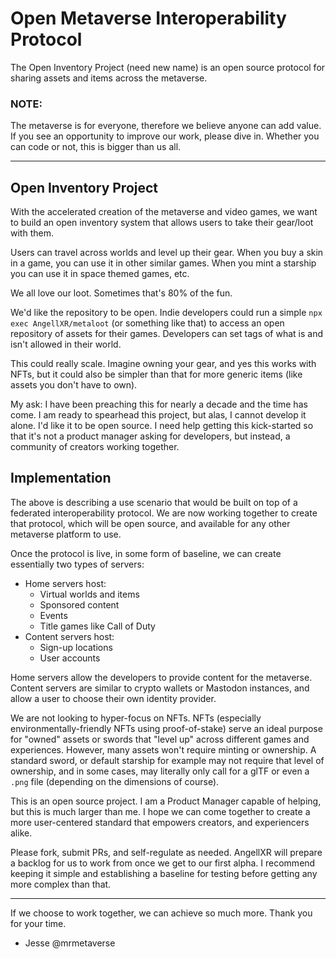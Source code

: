 # Open Metaverse Interoperability Protocol

The Open Inventory Project (need new name) is an open source protocol for
sharing assets and items across the metaverse.

### NOTE:

The metaverse is for everyone, therefore we believe anyone can add value. If you
see an opportunity to improve our work, please dive in. Whether you can code or
not, this is bigger than us all.

---

## Open Inventory Project

With the accelerated creation of the metaverse and video games, we want to build
an open inventory system that allows users to take their gear/loot with them.

Users can travel across worlds and level up their gear. When you buy a skin in a
game, you can use it in other similar games. When you mint a starship you can
use it in space themed games, etc.

We all love our loot. Sometimes that's 80% of the fun.

We'd like the repository to be open. Indie developers could run a simple `npx
exec AngellXR/metaloot` (or something like that) to access an open repository of
assets for their games. Developers can set tags of what is and isn't allowed in
their world.

This could really scale. Imagine owning your gear, and yes this works with NFTs,
but it could also be simpler than that for more generic items (like assets you
don't have to own).

My ask: I have been preaching this for nearly a decade and the time has come. I
am ready to spearhead this project, but alas, I cannot develop it alone. I'd
like it to be open source. I need help getting this kick-started so that it's
not a product manager asking for developers, but instead, a community of
creators working together.

## Implementation

The above is describing a use scenario that would be built on top of a federated
interoperability protocol. We are now working together to create that protocol,
which will be open source, and available for any other metaverse platform to
use.

Once the protocol is live, in some form of baseline, we can create essentially
two types of servers:

- Home servers host:
  * Virtual worlds and items
  * Sponsored content
  * Events
  * Title games like Call of Duty
- Content servers host:
  * Sign-up locations
  * User accounts

Home servers allow the developers to provide content for the metaverse.
Content servers are similar to crypto wallets or Mastodon instances, and
allow a user to choose their own identity provider.

We are not looking to hyper-focus on NFTs. NFTs (especially
environmentally-friendly NFTs using proof-of-stake) serve an ideal purpose for
"owned" assets or swords that "level up" across different games and experiences.
However, many assets won't require minting or ownership. A standard sword, or
default starship for example may not require that level of ownership, and in
some cases, may literally only call for a glTF or even a `.png` file (depending
on the dimensions of course).

This is an open source project. I am a Product Manager capable of helping, but
this is much larger than me. I hope we can come together to create a more
user-centered standard that empowers creators, and experiencers alike.

Please fork, submit PRs, and self-regulate as needed. AngellXR will prepare a
backlog for us to work from once we get to our first alpha. I recommend keeping
it simple and establishing a baseline for testing before getting any more
complex than that.

---

If we choose to work together, we can achieve so much more.
Thank you for your time.

- Jesse @mrmetaverse
